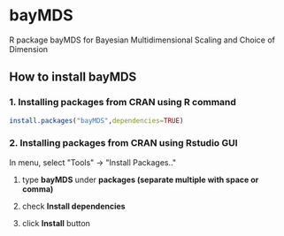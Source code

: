 
# bayMDS

R package bayMDS for Bayesian Multidimensional Scaling and Choice of Dimension

## How to install bayMDS 

### 1. Installing packages from CRAN using R command

``` r
install.packages("bayMDS",dependencies=TRUE)
```


### 2. Installing packages from CRAN using Rstudio GUI

In menu, select  "Tools" -> "Install Packages.." 


1. type **bayMDS** under **packages (separate multiple with space or comma)**

2. check **Install dependencies**

3. click **Install** button

